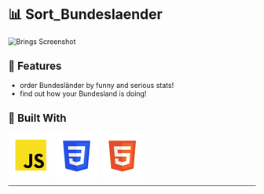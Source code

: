 # :bar_chart: Sort_Bundeslaender

![Brings Screenshot](img/screenshot.avif)

## :sunflower: Features

- order Bundesländer by funny and serious stats!
- find out how your Bundesland is doing!


## :toolbox: Built With

![Javascript](img/javascript.png)
![CSS](img/css.png)
![Html](img/html.png)

---
